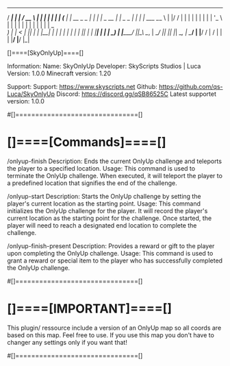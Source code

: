 


_____    _                  ____            _           _    _
/ ____| | |                / __ \          | |         | |  | |
| (___  | | __  _   _     | |  | |  _ __   | |  _   _  | |  | |  ___
\___ \  | |/ / | | | | |  | | |  | '_ \  | | | | | | | |  | | | | _  \
____) | |   <  | |_| | |  |__| | | | | | | | | |_| | | |__| | | | _)  |
|_____/  |_|\_\  \__, |    \____/  |_| |_| |_|  \__, |  \____/  | |__/
                    / |                           / |           | |
                  |__/                          |__/            |_|



[]====[SkyOnlyUp]====[]

Information:
Name: SkyOnlyUp
Developer: SkyScripts Studios | Luca
Version: 1.0.0
Minecraft version: 1.20

Support:
Support: https://www.skyscripts.net
Github: https://github.com/qs-Luca/SkyOnlyUp
Discord: https://discord.gg/qSB86525C
Latest supportet version: 1.0.0

#[]===============================[]


# []====[Commands]====[]

/onlyup-finish
Description: Ends the current OnlyUp challenge and teleports the player to a specified location.
Usage: This command is used to terminate the OnlyUp challenge. When executed, it will teleport the player
to a predefined location that signifies the end of the challenge.

/onlyup-start
Description: Starts the OnlyUp challenge by setting the player's current location as the starting point.
Usage: This command initializes the OnlyUp challenge for the player. It will record the player's current
location as the starting point for the challenge. Once started, the player will need to reach a designated
end location to complete the challenge.

/onlyup-finish-present
Description: Provides a reward or gift to the player upon completing the OnlyUp challenge.
Usage: This command is used to grant a reward or special item to the player who has successfully completed
the OnlyUp challenge.

#[]===============================[]



# []====[IMPORTANT]====[]
This plugin/ ressource include a version of an OnlyUp map so all coords are based on this map. Feel free to use. 
If you use this map you don't have to changer any settings only if you want that!

#[]===============================[]



